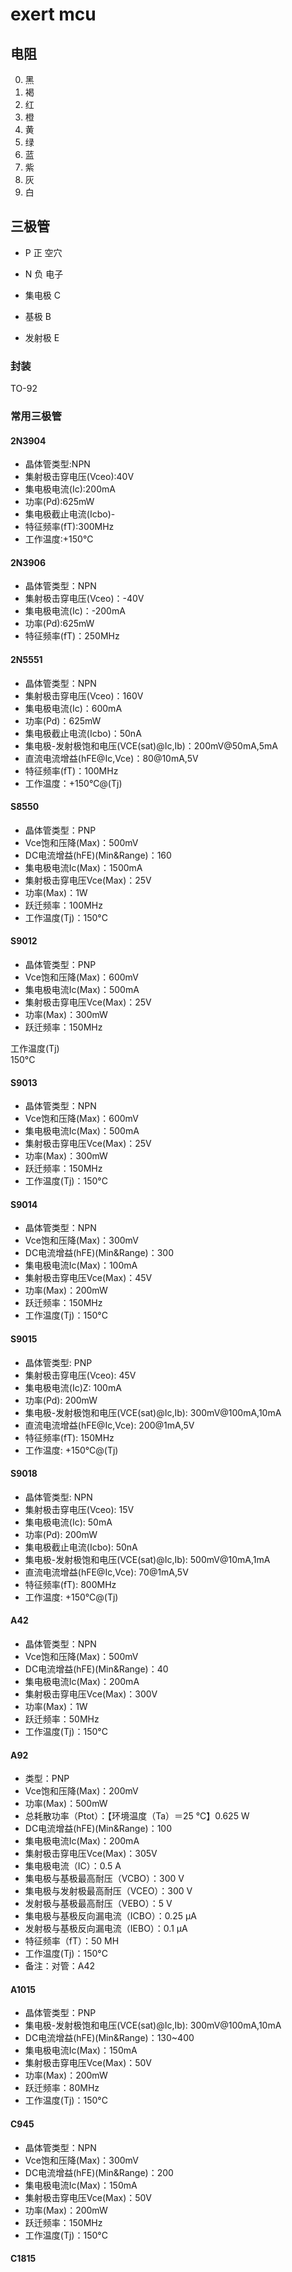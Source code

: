 # exert mcu

## 电阻

0. 黑
1. 褐
2. 红
3. 橙
4. 黄
5. 绿
6. 蓝
7. 紫
8. 灰
9. 白


## 三极管

- P 正 空穴
- N 负 电子

- 集电极 C
- 基极 B
- 发射极 E

### 封装

TO-92 

### 常用三极管

#### 2N3904

- 晶体管类型:NPN
- 集射极击穿电压(Vceo):40V
- 集电极电流(Ic):200mA
- 功率(Pd):625mW
- 集电极截止电流(Icbo)-
- 特征频率(fT):300MHz
- 工作温度:+150℃

#### 2N3906

- 晶体管类型：NPN
- 集射极击穿电压(Vceo)：-40V
- 集电极电流(Ic)：-200mA
- 功率(Pd):625mW
- 特征频率(fT)：250MHz

#### 2N5551

- 晶体管类型：NPN
- 集射极击穿电压(Vceo)：160V
- 集电极电流(Ic)：600mA
- 功率(Pd)：625mW	
- 集电极截止电流(Icbo)：50nA	
- 集电极-发射极饱和电压(VCE(sat)@Ic,Ib)：200mV@50mA,5mA	
- 直流电流增益(hFE@Ic,Vce)：80@10mA,5V	
- 特征频率(fT)：100MHz	
- 工作温度：+150℃@(Tj)

#### S8550

- 晶体管类型：PNP
- Vce饱和压降(Max)：500mV
- DC电流增益(hFE)(Min&Range)：160
- 集电极电流Ic(Max)：1500mA
- 集射极击穿电压Vce(Max)：25V
- 功率(Max)：1W
- 跃迁频率：100MHz
- 工作温度(Tj)：150°C

#### S9012

- 晶体管类型：PNP
- Vce饱和压降(Max)：600mV
- 集电极电流Ic(Max)：500mA
- 集射极击穿电压Vce(Max)：25V
- 功率(Max)：300mW
- 跃迁频率：150MHz

工作温度(Tj)	
150°C

#### S9013

- 晶体管类型：NPN
- Vce饱和压降(Max)：600mV
- 集电极电流Ic(Max)：500mA
- 集射极击穿电压Vce(Max)：25V
- 功率(Max)：300mW
- 跃迁频率：150MHz
- 工作温度(Tj)：150°C

#### S9014

- 晶体管类型：NPN
- Vce饱和压降(Max)：300mV
- DC电流增益(hFE)(Min&Range)：300
- 集电极电流Ic(Max)：100mA
- 集射极击穿电压Vce(Max)：45V
- 功率(Max)：200mW
- 跃迁频率：150MHz
- 工作温度(Tj)：150°C

#### S9015

- 晶体管类型:	PNP	
- 集射极击穿电压(Vceo):	45V	
- 集电极电流(Ic)Z:	100mA	
- 功率(Pd):	200mW	
- 集电极-发射极饱和电压(VCE(sat)@Ic,Ib):	300mV@100mA,10mA
- 直流电流增益(hFE@Ic,Vce):	200@1mA,5V
- 特征频率(fT):	150MHz
- 工作温度:	+150℃@(Tj)

#### S9018

- 晶体管类型:	NPN	
- 集射极击穿电压(Vceo):	15V	
- 集电极电流(Ic):	50mA
- 功率(Pd):	200mW	
- 集电极截止电流(Icbo):	50nA	
- 集电极-发射极饱和电压(VCE(sat)@Ic,Ib):	500mV@10mA,1mA	
- 直流电流增益(hFE@Ic,Vce):	70@1mA,5V	
- 特征频率(fT):	800MHz	
- 工作温度:	+150℃@(Tj)

#### A42

- 晶体管类型：NPN
- Vce饱和压降(Max)：500mV
- DC电流增益(hFE)(Min&Range)：40
- 集电极电流Ic(Max)：200mA
- 集射极击穿电压Vce(Max)：300V
- 功率(Max)：1W
- 跃迁频率：50MHz
- 工作温度(Tj)：150°C

#### A92

- 类型：PNP
- Vce饱和压降(Max)：200mV
- 功率(Max)：500mW
- 总耗散功率（Ptot）：【环境温度（Ta）＝25 ℃】0.625 W
- DC电流增益(hFE)(Min&Range)：100
- 集电极电流Ic(Max)：200mA
- 集射极击穿电压Vce(Max)：305V
- 集电极电流（IC）：0.5 A
- 集电极与基极最高耐压（VCBO）：300 V
- 集电极与发射极最高耐压（VCEO）：300 V
- 发射极与基极最高耐压（VEBO）：5 V
- 集电极与基极反向漏电流（ICBO）：0.25 μA
- 发射极与基极反向漏电流（IEBO）：0.1 μA
- 特征频率（fT）：50 MH
- 工作温度(Tj)：150°C
- 备注：对管：A42

#### A1015

- 晶体管类型：PNP
- 集电极-发射极饱和电压(VCE(sat)@Ic,Ib):	300mV@100mA,10mA
- DC电流增益(hFE)(Min&Range)：130~400
- 集电极电流Ic(Max)：150mA
- 集射极击穿电压Vce(Max)：50V
- 功率(Max)：200mW
- 跃迁频率：80MHz
- 工作温度(Tj)：150°C

#### C945

- 晶体管类型：NPN
- Vce饱和压降(Max)：300mV
- DC电流增益(hFE)(Min&Range)：200
- 集电极电流Ic(Max)：150mA
- 集射极击穿电压Vce(Max)：50V
- 功率(Max)：200mW
- 跃迁频率：150MHz
- 工作温度(Tj)：150°C

#### C1815

